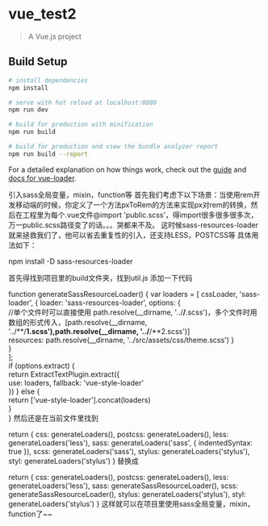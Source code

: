 # vue_test2

> A Vue.js project

## Build Setup

``` bash
# install dependencies
npm install

# serve with hot reload at localhost:8080
npm run dev

# build for production with minification
npm run build

# build for production and view the bundle analyzer report
npm run build --report
```

For a detailed explanation on how things work, check out the [guide](http://vuejs-templates.github.io/webpack/) and [docs for vue-loader](http://vuejs.github.io/vue-loader).


引入sass全局变量，mixin，function等
首先我们考虑下以下场景：当使用rem开发移动端的时候，你定义了一个方法pxToRem的方法来实现px对rem的转换，然后在工程里为每个.vue文件@import 'public.scss'，得import很多很多很多次，万一public.scss路径变了的话。。。哭都来不及。
这时候sass-resources-loader就来拯救我们了，他可以省去重复性的引入，还支持LESS，POSTCSS等
具体用法如下：

npm install -D sass-resources-loader

首先得找到项目里的build文件夹，找到util.js
添加一下代码

function generateSassResourceLoader() { 
var loaders = [
    cssLoader, 'sass-loader', 
    { 
    loader: 'sass-resources-loader', 
    options: {  
        //单个文件时可以直接使用 path.resolve(__dirname, '../**/**.scss')，多个文件时用数组的形式传入，[path.resolve(__dirname, '../**/**1.scss'),path.resolve(__dirname, '../**/**2.scss')]    
        resources: path.resolve(__dirname, '../src/assets/css/theme.scss')
    }     
    }     
];    
if (options.extract) {      
    return ExtractTextPlugin.extract({        
    use: loaders,
    fallback: 'vue-style-loader'       
    })     } 
else {      
    return ['vue-style-loader'].concat(loaders)     
}   
}
然后还是在当前文件里找到

return {
  css: generateLoaders(),
  postcss: generateLoaders(),
  less: generateLoaders('less'),
  sass: generateLoaders('sass', { indentedSyntax: true }),
  scss: generateLoaders('sass'),
  stylus: generateLoaders('stylus'),
  styl: generateLoaders('stylus')
}
替换成

return {
  css: generateLoaders(),
  postcss: generateLoaders(),
  less: generateLoaders('less'),
  sass: generateSassResourceLoader(),
  scss: generateSassResourceLoader(),
  stylus: generateLoaders('stylus'),
  styl: generateLoaders('stylus')
}
这样就可以在项目里使用sass全局变量，mixin，function了~~